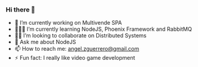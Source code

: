### Hi there 👋

- 🔭 I’m currently working on Multivende SPA
- 👨🏻‍💻 I’m currently learning NodeJS, Phoenix Framework and RabbitMQ
- 🤝🏽 I’m looking to collaborate on Distributed Systems
- 💬 Ask me about NodeJS
- 📫 How to reach me: <angel.zguerrero@gmail.com>
- ⚡ Fun fact: I really like video game development
<!--
**angel-zguerrero/angel-zguerrero** is a ✨ _special_ ✨ repository because its `README.md` (this file) appears on your GitHub profile.

Here are some ideas to get you started:

- 🔭 I’m currently working on ...
- 🌱 I’m currently learning ...
- 👯 I’m looking to collaborate on ...
- 🤔 I’m looking for help with ...
- 💬 Ask me about ...
- 📫 How to reach me: ...
- 😄 Pronouns: ...
- ⚡ Fun fact: ...
-->
